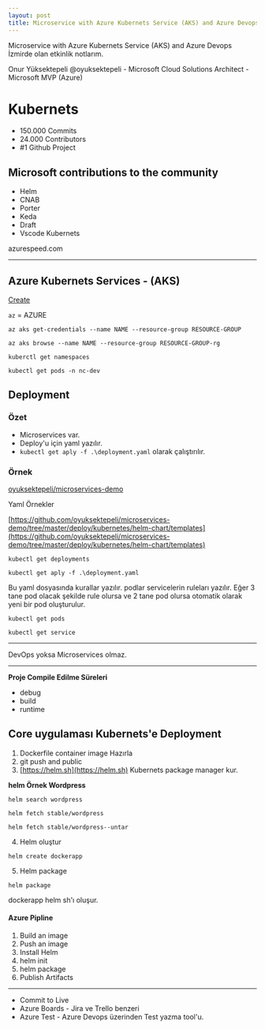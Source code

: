 ```yaml
---
layout: post
title: Microservice with Azure Kubernets Service (AKS) and Azure Devops - Etkinlik Notları
---
```


Microservice with Azure Kubernets Service (AKS) and Azure Devops İzmirde olan etkinlik notlarım.

Onur Yüksektepeli @oyuksektepeli - Microsoft Cloud Solutions Architect - Microsoft MVP (Azure)


# Kubernets

* 150.000 Commits
* 24.000 Contributors
* #1 Github Project

## Microsoft contributions to the community

* Helm
* CNAB
* Porter
* Keda
* Draft
* Vscode Kubernets

azurespeed.com

<hr>

## Azure Kubernets Services - (AKS)

[Create](https://portal.azure.com/#create/microsoft.aks)

`az` = AZURE

```
az aks get-credentials --name NAME --resource-group RESOURCE-GROUP
```

```
az aks browse --name NAME --resource-group RESOURCE-GROUP-rg

```

```
kuberctl get namespaces
```


```
kubectl get pods -n nc-dev
```

## Deployment

### Özet

* Microservices var.
* Deploy'u için yaml yazılır.
* `kubectl get aply -f .\deployment.yaml` olarak çalıştırılır. 

### Örnek

[oyuksektepeli/microservices-demo](https://github.com/oyuksektepeli/microservices-demo)


Yaml Örnekler

[https://github.com/oyuksektepeli/microservices-demo/tree/master/deploy/kubernetes/helm-chart/templates](https://github.com/oyuksektepeli/microservices-demo/tree/master/deploy/kubernetes/helm-chart/templates)





```
kubectl get deployments
```

```
kubectl get aply -f .\deployment.yaml
```

Bu yaml dosyasında kurallar yazılır. podlar servicelerin ruleları yazılır. Eğer 3 tane pod olacak şekilde rule olursa ve 2 tane pod olursa otomatik olarak yeni bir pod oluşturulur.


```
kubectl get pods
```


```
kubectl get service
```

<hr>

DevOps yoksa Microservices olmaz.

<hr>


**Proje Compile Edilme Süreleri**

* debug
* build
* runtime


## Core uygulaması Kubernets'e Deployment

1. Dockerfile container image Hazırla
2. git push and public
3. [https://helm.sh](https://helm.sh) Kubernets package manager kur.

**helm Örnek Wordpress**

```
helm search wordpress

helm fetch stable/wordpress

helm fetch stable/wordpress--untar
```

4. Helm oluştur

```
helm create dockerapp
```

5. Helm package
```
helm package
```

dockerapp helm sh'ı oluşur.


#### Azure Pipline

1. Build an image
2. Push an image
3. Install Helm
4. helm init
5. helm package
6. Publish Artifacts

<hr>

* Commit to Live
* Azure Boards - Jira ve Trello benzeri
* Azure Test - Azure Devops üzerinden Test yazma tool'u.
